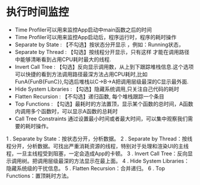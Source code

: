 # 执行时间监控

- Time Profiler可以用来监控App启动中main函数之后的时间
- Time Profiler可以用来监控App启动后，程序运行时，程序的耗时操作
- Separate by State : 【不勾选】按状态分开显示 ，例如：Running状态，
- Separate by Thread : 【勾选】按线程分开显示，只有这样 才能在调用路径中能够清晰看到占用CPU耗时最大的线程.
- Invert Call Tree : 【勾选】反向显示调用数，从上到下跟踪堆栈信息.这个选项可以快捷的看到方法调用路径最深方法占用CPU耗时,比如FunA{FunB{FunC}},勾选后堆栈以C->B->A把调用层级最深的C显示最外面.
- Hide System Libraries : 【勾选】隐藏系统调用,只关注自己代码的耗时
- Flatten Recursion : 【不勾选】递归函数, 每个堆栈跟踪一个条目
- Top Functions : 【勾选】最耗时的方法置顶，显示某个函数的总时间，A函数内调用多个函数时，可以显示A函数的总耗时
- Call Tree Constraints 通过设置最小时间或者最大时间，可以集中观察我们需要的耗时操作。

1 . Separate by State：按状态分开，分析数据。
2 . Separate by Thread：按线程分开，分析数据。可找出严重消耗资源的线程，特别对于处理和渲染UI的主线程，一旦主线程受到阻塞，一定会造成App的卡顿。
3 . Invert Call Tree：反向显示调用树。把调用层级最深的方法显示在最上面。
4 . Hide System Libraries：隐藏系统级的干扰信息。
5 . Flatten Recursion：合并递归。
6 . Top Functions：置顶耗时方法。